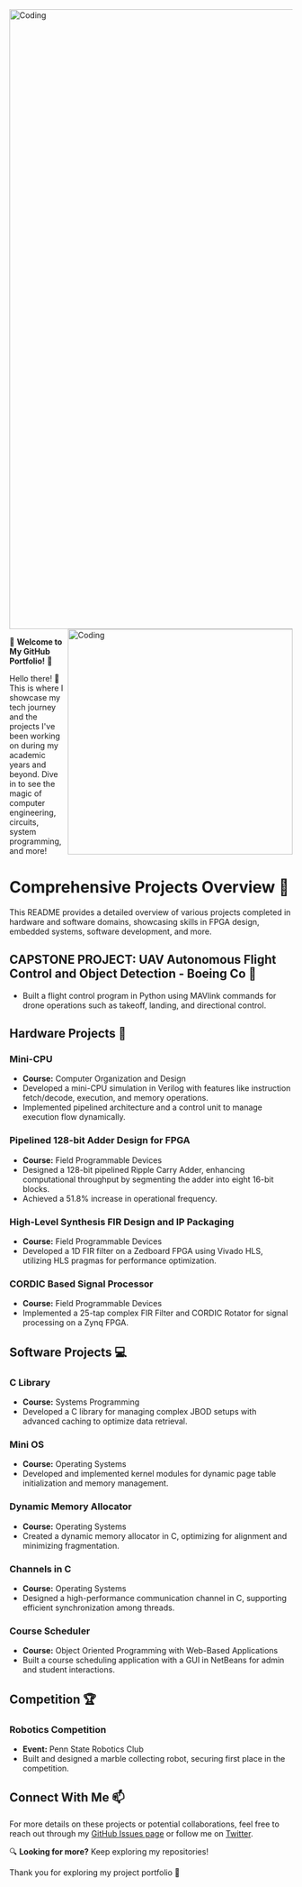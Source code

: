 <img align="center" alt="Coding" width="1100" src="https://images.fineartamerica.com/images-medium-large-5/printed-circuit-board-paul-woottonscience-photo-library.jpg">
<img align="right" alt="Coding" width="400" src="https://media.tenor.com/GfSX-u7VGM4AAAAC/coding.gif">



🌟 **Welcome to My GitHub Portfolio!** 🌟

Hello there! 👋 This is where I showcase my tech journey and the projects I've been working on during my academic years and beyond. Dive in to see the magic of computer engineering, circuits, system programming, and more!

# Comprehensive Projects Overview 🚀

This README provides a detailed overview of various projects completed in hardware and software domains, showcasing skills in FPGA design, embedded systems, software development, and more.

## CAPSTONE PROJECT: UAV Autonomous Flight Control and Object Detection - Boeing Co 🚁
-  Built a flight control program in Python using MAVlink commands for drone operations such as takeoff, landing, and directional control.

## Hardware Projects 🔩

### Mini-CPU
- **Course:** Computer Organization and Design
- Developed a mini-CPU simulation in Verilog with features like instruction fetch/decode, execution, and memory operations.
- Implemented pipelined architecture and a control unit to manage execution flow dynamically.

### Pipelined 128-bit Adder Design for FPGA
- **Course:** Field Programmable Devices
- Designed a 128-bit pipelined Ripple Carry Adder, enhancing computational throughput by segmenting the adder into eight 16-bit blocks.
- Achieved a 51.8% increase in operational frequency.

### High-Level Synthesis FIR Design and IP Packaging
- **Course:** Field Programmable Devices
- Developed a 1D FIR filter on a Zedboard FPGA using Vivado HLS, utilizing HLS pragmas for performance optimization.

### CORDIC Based Signal Processor
- **Course:** Field Programmable Devices
- Implemented a 25-tap complex FIR Filter and CORDIC Rotator for signal processing on a Zynq FPGA.

## Software Projects 💻

### C Library
- **Course:** Systems Programming
- Developed a C library for managing complex JBOD setups with advanced caching to optimize data retrieval.

### Mini OS
- **Course:** Operating Systems
- Developed and implemented kernel modules for dynamic page table initialization and memory management.

### Dynamic Memory Allocator
- **Course:** Operating Systems
- Created a dynamic memory allocator in C, optimizing for alignment and minimizing fragmentation.

### Channels in C
- **Course:** Operating Systems
- Designed a high-performance communication channel in C, supporting efficient synchronization among threads.

### Course Scheduler
- **Course:** Object Oriented Programming with Web-Based Applications
- Built a course scheduling application with a GUI in NetBeans for admin and student interactions.

## Competition 🏆

### Robotics Competition
- **Event:** Penn State Robotics Club
- Built and designed a marble collecting robot, securing first place in the competition.

## Connect With Me 📫

For more details on these projects or potential collaborations, feel free to reach out through my [GitHub Issues page](https://github.com/username/repository/issues) or follow me on [Twitter](https://twitter.com/username).


🔍 **Looking for more?** Keep exploring my repositories!

Thank you for exploring my project portfolio 🌟


